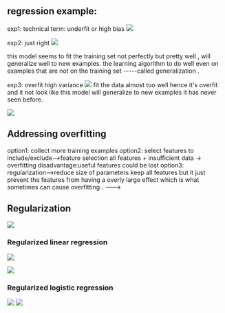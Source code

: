 ## regression example:
exp1:
technical term: underfit or high bias 
![](https://erin-53347-1330131220.cos.ap-guangzhou.myqcloud.com/202410091257954.png)

exp2: just right
![](https://erin-53347-1330131220.cos.ap-guangzhou.myqcloud.com/202410091257334.png)

this model seems to fit the training set not perfectly but pretty well , will generalize well to new examples.
the learning algorithm to do well even on examples that are not on the training set -----called generalization .

exp3:  overfit  high variance
![](https://erin-53347-1330131220.cos.ap-guangzhou.myqcloud.com/202410091257088.png)
fit the data almost too well hence it's overfit and it not look like this model will generalize to new examples it has never seen before.

![](https://erin-53347-1330131220.cos.ap-guangzhou.myqcloud.com/202410091257000.png)


## Addressing overfitting
option1: collect more training examples
option2: select features to include/exclude-->feature selection
all features + insufficient data -> overfitting
disadvantage:useful features could be lost
option3: regularization-->reduce size of parameters
keep all features but it just prevent the features from having a overly large effect which is what sometimes can cause overfitting . 
--->
## Regularization
![](https://erin-53347-1330131220.cos.ap-guangzhou.myqcloud.com/202410091257876.png)



### Regularized linear regression

![](https://erin-53347-1330131220.cos.ap-guangzhou.myqcloud.com/202410091257504.png)

![](https://erin-53347-1330131220.cos.ap-guangzhou.myqcloud.com/202410091257767.png)


### Regularized logistic regression
![](https://erin-53347-1330131220.cos.ap-guangzhou.myqcloud.com/202410091258351.png)
![](https://erin-53347-1330131220.cos.ap-guangzhou.myqcloud.com/202410091258357.png)